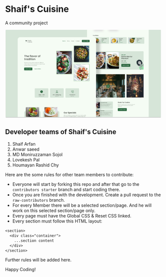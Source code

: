 # Shaif's Cuisine

A community project

![](./readmeImg/banner.png)

## Developer teams of Shaif's Cuisine

1. Shaif Arfan
1. Anwar saeed
1. MD Moniruzzaman Sojol
1. Lovekesh Pal
1. Houmayan Rashid Chy

Here are the some rules for other team members to contribute:

- Everyone will start by forking this repo and after that go to the `contributors starter` branch and start coding there.
- Once you are finished with the development. Create a pull request to the `raw-contributors` branch.
- For every Member there will be a selected section/page. And he will work on this selected section/page only.
- Every page must have the Global CSS & Reset CSS linked.
- Every section must follow this HTML layout:

```
<section>
  <div class="container">
    ...section content
  </div>
</section>
```

Further rules will be added here.

Happy Coding!
